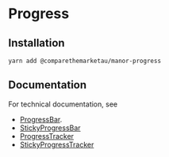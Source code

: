 # Progress

## Installation

`yarn add @comparethemarketau/manor-progress`

## Documentation

For technical documentation, see 
* [ProgressBar](https://services.dev.comparethemarket.cloud/manor/?path=/docs/components-progress-bar--progress-bar).
* [StickyProgressBar](https://services.dev.comparethemarket.cloud/manor/?path=/docs/components-progress-stickybar--sticky-progress-bar)
* [ProgressTracker](https://services.dev.comparethemarket.cloud/manor/?path=/docs/components-progress-tracker--progress-tracker)
* [StickyProgressTracker](https://services.dev.comparethemarket.cloud/manor/?path=/docs/components-progress-stickytracker--sticky-progress-tracker)
